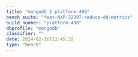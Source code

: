 ```yaml
---
title: "mongodb 2 platform-498"
bench_suite: "feat-NXP-32297-reduce-dd-metrics"
build_number: "platform-498"
dbprofile: "mongodb"
classifier: ""
date: 2024-02-16T11:45:32
type: "bench"
---
```

